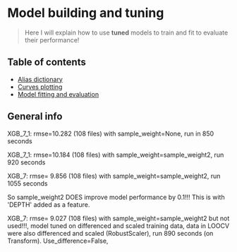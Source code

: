 # Model building and tuning
> Here I will explain how to use **tuned** models to train and fit to evaluate their performance!

## Table of contents
* [Alias dictionary](#general-info)
* [Curves plotting](#baseline-model)
* [Model fitting and evaluation](#technologies)

## General info

XGB_7_1: rmse=10.282 (108 files) with sample_weight=None, run in 850 seconds

XGB_7_1: rmse=10.184 (108 files) with sample_weight=sample_weight2, run 920 seconds

XGB_7:   rmse= 9.856 (108 files) with sample_weight=sample_weight2, run 1055 seconds

So sample_weight2 DOES improve model performance by 0.1!!! This is with 'DEPTH' added as a feature.

XGB_7:   rmse= 9.027 (108 files) with sample_weight=sample_weight2 but not used!!!, model tuned on differenced and scaled training data, data in LOOCV were also differenced and scaled (RobustScaler), run 890 seconds (on Transform).  Use_difference=False,


 <!-- (i.e. time series prediction was used. 20 neighboring wells were used to predict the seleted well. rmse=9.0249 when 30 neighbor wells were used. -->

